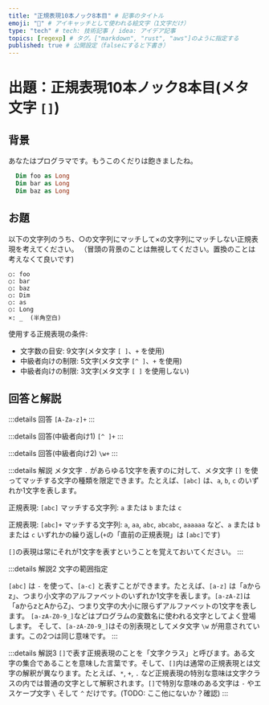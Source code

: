 ```yaml
---
title: "正規表現10本ノック8本目" # 記事のタイトル
emoji: "📝" # アイキャッチとして使われる絵文字（1文字だけ）
type: "tech" # tech: 技術記事 / idea: アイデア記事
topics: [regexp] # タグ。["markdown", "rust", "aws"]のように指定する
published: true # 公開設定（falseにすると下書き）
---
```

# 出題：正規表現10本ノック8本目(メタ文字 `[]`)

## 背景

あなたはプログラマです。もうこのくだりは飽きましたね。

```vb
  Dim foo as Long
  Dim bar as Long
  Dim baz as Long
```

## お題
以下の文字列のうち、○の文字列にマッチして×の文字列にマッチしない正規表現を考えてください。
（冒頭の背景のことは無視してください。置換のことは考えなくて良いです)

    ○: foo
    ○: bar
    ○: baz
    ○: Dim
    ○: as
    ○: Long
    ×: _  (半角空白)

使用する正規表現の条件:
  * 文字数の目安: 9文字(メタ文字 `[ ]`、`+` を使用)
  * 中級者向けの制限: 5文字(メタ文字 `[^ ]`、`+` を使用)
  * 中級者向けの制限: 3文字(メタ文字 `[ ]` を使用しない)

## 回答と解説

:::details 回答
`[A-Za-z]+`
:::

:::details 回答(中級者向け1)
`[^ ]+`
:::

:::details 回答(中級者向け2)
`\w+`
:::

:::details 解説
メタ文字 `.` があらゆる1文字を表すのに対して、メタ文字 `[]` を使ってマッチする文字の種類を限定できます。たとえば、`[abc]` は、`a`, `b`, `c` のいずれか1文字を表します。

正規表現: `[abc]`
マッチする文字列: `a` または `b` または `c`

正規表現: `[abc]+`
マッチする文字列: `a`, `aa`, `abc`, `abcabc`, `aaaaaa` など、`a` または `b` または `c` いずれかの繰り返し(`+`の「直前の正規表現」は `[abc]`です)

`[]`の表現は常にそれが1文字を表すということを覚えておいてください。
:::

:::details 解説2
文字の範囲指定

`[abc]` は `-` を使って、`[a-c]` と表すことができます。たとえば、`[a-z]` は「aからz」、つまり小文字のアルファベットのいずれか1文字を表します。`[a-zA-Z]`は「aからzとAからZ」、つまり文字の大小に限らずアルファベットの1文字を表します。
`[a-zA-Z0-9_]`などはプログラムの変数名に使われる文字としてよく登場します。
そして、`[a-zA-Z0-9_]`はその別表現としてメタ文字 `\w` が用意されています。この2つは同じ意味です。
:::

:::details 解説3
`[]`で表す正規表現のことを「文字クラス」と呼びます。ある文字の集合であることを意味した言葉です。そして、`[]`内は通常の正規表現とは文字の解釈が異なります。たとえば、`*`, `+`, `.` など正規表現の特別な意味は文字クラスの内では普通の文字として解釈されます。`[]`で特別な意味のある文字は `-` やエスケープ文字 `\` そして `^` だけです。(TODO: ここ他にないか？確認)
:::

<!-- TODO: 文字クラスに関するルールとしてもっと色々書きたいことはあるがそこはノックの範囲を超えるものと判断して省略。上記ももっと要点を絞った方がいい？ -->
